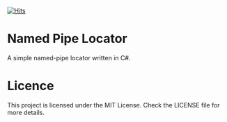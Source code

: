 [![Hits](https://hits.seeyoufarm.com/api/count/incr/badge.svg?url=https%3A%2F%2Fgithub.com%2FMagnito14%2FNamedPipeLocator&count_bg=%2379C83D&title_bg=%232B2B2B&icon=csharp.svg&icon_color=%23E7E7E7&title=Repo+Views&edge_flat=false)](https://hits.seeyoufarm.com)
# Named Pipe Locator
A simple named-pipe locator written in C#.

# Licence
This project is licensed under the MIT License. Check the LICENSE file for more details.
